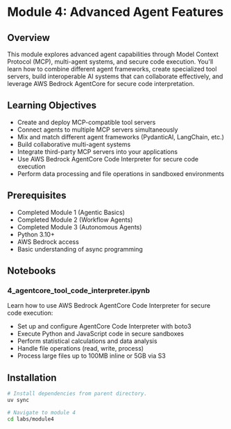 # Module 4: Advanced Agent Features

## Overview
This module explores advanced agent capabilities through Model Context Protocol (MCP), multi-agent systems, and secure code execution. You'll learn how to combine different agent frameworks, create specialized tool servers, build interoperable AI systems that can collaborate effectively, and leverage AWS Bedrock AgentCore for secure code interpretation.

## Learning Objectives

* Create and deploy MCP-compatible tool servers
* Connect agents to multiple MCP servers simultaneously
* Mix and match different agent frameworks (PydanticAI, LangChain, etc.)
* Build collaborative multi-agent systems
* Integrate third-party MCP servers into your applications
* Use AWS Bedrock AgentCore Code Interpreter for secure code execution
* Perform data processing and file operations in sandboxed environments

## Prerequisites

- Completed Module 1 (Agentic Basics)
- Completed Module 2 (Workflow Agents)
- Completed Module 3 (Autonomous Agents)
- Python 3.10+
- AWS Bedrock access
- Basic understanding of async programming

## Notebooks

### 4_agentcore_tool_code_interpreter.ipynb
Learn how to use AWS Bedrock AgentCore Code Interpreter for secure code execution:
- Set up and configure AgentCore Code Interpreter with boto3
- Execute Python and JavaScript code in secure sandboxes
- Perform statistical calculations and data analysis
- Handle file operations (read, write, process)
- Process large files up to 100MB inline or 5GB via S3

## Installation

```bash
# Install dependencies from parent directory. 
uv sync 

# Navigate to module 4
cd labs/module4
```
